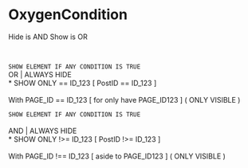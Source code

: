 # OxygenCondition
Hide is AND Show is OR

<br />

``` SHOW ELEMENT IF ANY CONDITION IS TRUE ``` 
<br /> OR | ALWAYS HIDE
<br /> * SHOW ONLY == ID_123 [ PostID == ID_123 ]
<br />
<br /> With PAGE_ID == ID_123 [ for only have PAGE_ID123 ] ( ONLY VISIBLE )
<br />

 ``` SHOW ELEMENT IF ANY CONDITION IS TRUE ```  
<br /> AND | ALWAYS HIDE
<br /> * SHOW ONLY !>= ID_123 [ PostID !>= ID_123 ]
<br />
<br /> With PAGE_ID !== ID_123 [ aside to PAGE_ID123 ] ( ONLY VISIBLE )
